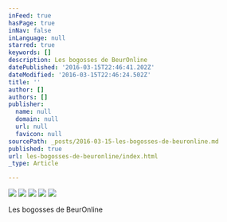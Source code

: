 ```yaml
---
inFeed: true
hasPage: true
inNav: false
inLanguage: null
starred: true
keywords: []
description: Les bogosses de BeurOnline
datePublished: '2016-03-15T22:46:41.202Z'
dateModified: '2016-03-15T22:46:24.502Z'
title: ''
author: []
authors: []
publisher:
  name: null
  domain: null
  url: null
  favicon: null
sourcePath: _posts/2016-03-15-les-bogosses-de-beuronline.md
published: true
url: les-bogosses-de-beuronline/index.html
_type: Article

---
```

![](https://the-grid-user-content.s3-us-west-2.amazonaws.com/44bdf486-8175-4b40-aa14-0114871a992d.jpg)
![](https://the-grid-user-content.s3-us-west-2.amazonaws.com/77e18c33-2c8a-4c68-bc71-fb20d303cb9e.jpg)
![](https://the-grid-user-content.s3-us-west-2.amazonaws.com/c8d3a42b-bc8c-4cf9-83b9-ada5a73ba658.jpg)
![](https://the-grid-user-content.s3-us-west-2.amazonaws.com/a917e622-7e09-423d-9c5b-21843db92b46.jpg)
![](https://the-grid-user-content.s3-us-west-2.amazonaws.com/742c1eb4-1a41-4e6f-a99b-a35baa505653.jpg)

Les bogosses de BeurOnline